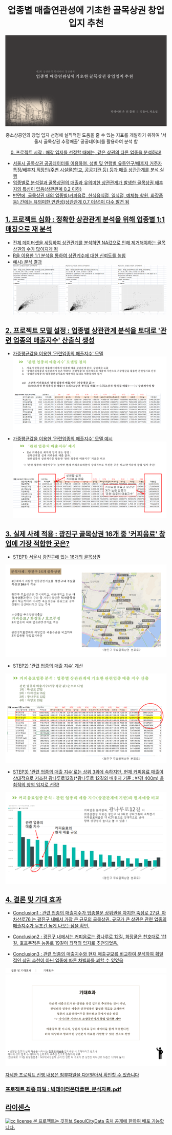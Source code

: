 
<h1 align="center">업종별 매출연관성에 기초한 골목상권 창업 입지 추천 </h1>


![ex_photo](./image/title.png)

<p align="center">중소상공인의 창업 입지 선정에 실직적인 도움을 줄 수 있는 지표를 개발하기 위하여 '서울시 골목상권 추정매출' 공공데이터를 활용하여 분석 함</p>

<p align="center"><a href="http://www.fcmedia.co.kr/news/articleView.html?idxno=3228> 창업의 성패를 좌우하는 입지 선정 ! </a></p>

## 0. 프로젝트 시작 :  매장 입지를 선정할 때에는, 같은 상권의 다른 업종을 분석하라!

- 서울시 골목상권 공공데이터를 이용하여, 성별 및 연령별 유동인구/배후지 거주자 특징/배후지 직장인/주변 시설물(학교, 공공기관 등) 등과 매출 상관관계를 분석 실행
- 업종별로 분석결과 골목상권의 매출과 유의미한 상관관계가 발생한 골목상권 배후지의 특성이 없음(상관관계 0.2 이하) 
- 반면에, 골목상권 내의 업종별(커피음료, 한식음식점, 일식점, 예체능 학원, 화장품 등) 간에는 유의미한 연관성(상관관계 0.7 이상)이 다수 발견 됨

## 1. 프로젝트 심화 : 정확한 상관관계 분석을 위해 업종별 1:1 매칭으로 재 분석

- 전체 데이터셋을 세팅하여 상관관계를 분석하면 NA값으로 인해 제거해야하는 골목상권의 수가 많아지게 됨
- R을 이용한 1:1 분석을 통하여 상관계수에 대한 신뢰도를 높힘
- 예시) 분석 결과
![ex_photo](./image/Rcor.png)


## 2. 프로젝트 모델 설정 : 업종별 상관관계 분석을 토대로 '관련 업종의 매출지수' 산출식 생성


- 가중평균값을 이용한 '관련업종의 매출지수' 모델
![ex_photo](./image/function1.png)

- 가중평균값을 이용한 '관련업종의 매출지수' 모델 예시
![ex_photo](./image/function2.png)



## 3. 실제 사례 적용 : 광진구 골목상권 16개 중 '커피음료' 창업에 가장 적합한 곳은?

- STEP1) 서울시 광진구에 있는 16개의 골목상권

![ex_photo](./image/example1.png)

- STEP2) '관련 업종의 매출 지수' 계산

![ex_photo](./image/example2.png)

- STEP3) '관련 업종의 매출 지수'로는 상위 3위에 속하지만, 현재 커피음료 매출이 상대적으로 저조한 광나루로12길(*광나루로 12길의 배후지 기준 : 반경 400m) 을 최적의 창업 입지로 선정!

![ex_photo](./image/example3.png)



## 4. 결론 및 기대 효과

-  Conclusion1 :  관련 업종의 매출지수가 업종불문 상위권을 차지한 뚝섬로 27길, 아차산로76 는 광진구 내에서 가장 큰 규모의 골목상권.
규모가 큰 상권은 관련 업종의 매출지수가 무조건 높게 나오는점을 확인.

- Conclusion2 : 광진구 내에서는  커피음료는 광나루로 12길,  화장품은 천호대로 111길, 호프주점은 능동로 19길이 최적의 입지로 추천되었음.

- Conclusion3 : 관련 업종의 매출지수와 현재 매출규모를 비교하여 분석하여 획일적인 상권 추천이 아닌 업종에 따른 차별화를 꾀할 수 있었음

![ex_photo](./image/last.PNG)



자세한 프로젝트 진행 내용은 첨부파일을 다운받아서 확인할 수 있습니다 
### 프로젝트 최종 파일 : 빅데이터온더플랜_분석자료.pdf



## 라이센스

![cc license](http://i.creativecommons.org/l/by/4.0/88x31.png)
본 프로젝트는 깃허브 SeoulCityData 출처 공개에 한하여 배포 가능합니다.
